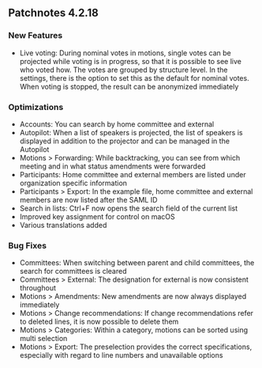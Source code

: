 ## Patchnotes 4.2.18

### New Features
- Live voting: During nominal votes in motions, single votes can be projected while voting is in progress, so that it is possible to see live who voted how. The votes are grouped by structure level. In the settings, there is the option to set this as the default for nominal votes. When voting is stopped, the result can be anonymized immediately

### Optimizations
- Accounts: You can search by home committee and external
- Autopilot: When a list of speakers is projected, the list of speakers is displayed in addition to the projector and can be managed in the Autopilot
- Motions > Forwarding: While backtracking, you can see from which meeting and in what status amendments were forwarded
- Participants: Home committee and external members are listed under organization specific information
- Participants > Export: In the example file, home committee and external members are now listed after the SAML ID
- Search in lists: Ctrl+F now opens the search field of the current list
- Improved key assignment for control on macOS
- Various translations added

### Bug Fixes
- Committees: When switching between parent and child committees, the search for committees is cleared
- Committees > External: The designation for external is now consistent throughout
- Motions > Amendments: New amendments are now always displayed immediately
- Motions > Change recommendations: If change recommendations refer to deleted lines, it is now possible to delete them
- Motions > Categories: Within a category, motions can be sorted using multi selection
- Motions > Export: The preselection provides the correct specifications, especially with regard to line numbers and unavailable options
